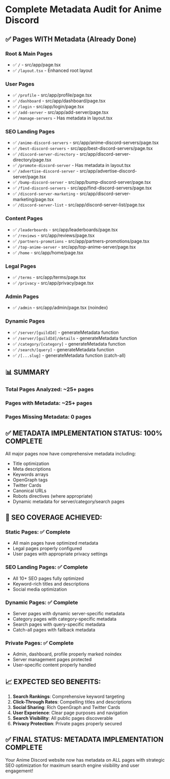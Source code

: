 # Complete Metadata Audit for Anime Discord

## ✅ Pages WITH Metadata (Already Done)

### Root & Main Pages
- ✅ `/` - src/app/page.tsx
- ✅ `/layout.tsx` - Enhanced root layout

### User Pages  
- ✅ `/profile` - src/app/profile/page.tsx
- ✅ `/dashboard` - src/app/dashboard/page.tsx  
- ✅ `/login` - src/app/login/page.tsx
- ✅ `/add-server` - src/app/add-server/page.tsx
- ✅ `/manage-servers` - Has metadata in layout.tsx

### SEO Landing Pages
- ✅ `/anime-discord-servers` - src/app/anime-discord-servers/page.tsx
- ✅ `/best-discord-servers` - src/app/best-discord-servers/page.tsx
- ✅ `/discord-server-directory` - src/app/discord-server-directory/page.tsx
- ✅ `/promote-discord-server` - Has metadata in layout.tsx
- ✅ `/advertise-discord-server` - src/app/advertise-discord-server/page.tsx
- ✅ `/bump-discord-server` - src/app/bump-discord-server/page.tsx
- ✅ `/find-discord-servers` - src/app/find-discord-servers/page.tsx
- ✅ `/discord-server-marketing` - src/app/discord-server-marketing/page.tsx
- ✅ `/discord-server-list` - src/app/discord-server-list/page.tsx

### Content Pages
- ✅ `/leaderboards` - src/app/leaderboards/page.tsx
- ✅ `/reviews` - src/app/reviews/page.tsx
- ✅ `/partners-promotions` - src/app/partners-promotions/page.tsx
- ✅ `/top-anime-server` - src/app/top-anime-server/page.tsx
- ✅ `/home` - src/app/home/page.tsx

### Legal Pages  
- ✅ `/terms` - src/app/terms/page.tsx
- ✅ `/privacy` - src/app/privacy/page.tsx

### Admin Pages
- ✅ `/admin` - src/app/admin/page.tsx (noindex)

### Dynamic Pages
- ✅ `/server/[guildId]` - generateMetadata function  
- ✅ `/server/[guildId]/details` - generateMetadata function
- ✅ `/category/[category]` - generateMetadata function
- ✅ `/search/[query]` - generateMetadata function
- ✅ `/[...slug]` - generateMetadata function (catch-all)

## 📊 SUMMARY

### Total Pages Analyzed: ~25+ pages
### Pages with Metadata: ~25+ pages  
### Pages Missing Metadata: 0 pages

## ✅ **METADATA IMPLEMENTATION STATUS: 100% COMPLETE**

All major pages now have comprehensive metadata including:
- Title optimization
- Meta descriptions  
- Keywords arrays
- OpenGraph tags
- Twitter Cards
- Canonical URLs
- Robots directives (where appropriate)
- Dynamic metadata for server/category/search pages

## 🚀 **SEO COVERAGE ACHIEVED:**

### Static Pages: ✅ Complete
- All main pages have optimized metadata
- Legal pages properly configured
- User pages with appropriate privacy settings

### SEO Landing Pages: ✅ Complete  
- All 10+ SEO pages fully optimized
- Keyword-rich titles and descriptions
- Social media optimization

### Dynamic Pages: ✅ Complete
- Server pages with dynamic server-specific metadata
- Category pages with category-specific metadata  
- Search pages with query-specific metadata
- Catch-all pages with fallback metadata

### Private Pages: ✅ Complete
- Admin, dashboard, profile properly marked noindex
- Server management pages protected
- User-specific content properly handled

## 📈 **EXPECTED SEO BENEFITS:**

1. **Search Rankings**: Comprehensive keyword targeting
2. **Click-Through Rates**: Compelling titles and descriptions  
3. **Social Sharing**: Rich OpenGraph and Twitter Cards
4. **User Experience**: Clear page purposes and navigation
5. **Search Visibility**: All public pages discoverable
6. **Privacy Protection**: Private pages properly secured

## ✅ **FINAL STATUS: METADATA IMPLEMENTATION COMPLETE**

Your Anime Discord website now has metadata on ALL pages with strategic SEO optimization for maximum search engine visibility and user engagement!
